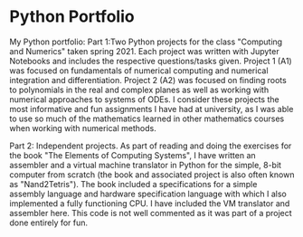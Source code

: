 # Python Portfolio
My Python portfolio: 
Part 1:Two Python projects for the class "Computing and Numerics" taken spring 2021.
Each project was written with Jupyter Notebooks and includes the respective questions/tasks given.
Project 1 (A1) was focused on fundamentals of numerical computing and numerical integration and differentiation.
Project 2 (A2) was focused on finding roots to polynomials in the real and complex planes as well as working with numerical approaches to systems of ODEs.
I consider these projects the most informative and fun assignments I have had at university, as I was able to use so much of the mathematics learned in
other mathematics courses when working with numerical methods.

Part 2: Independent projects. As part of reading and doing the exercises for the book "The Elements of Computing Systems", I have written an assembler and a virtual machine translator in Python for the simple, 8-bit computer from scratch (the book and associated project is also often known as "Nand2Tetris"). The book included a specifications for a simple assembly language and hardware specification language with which I also implemented a fully functioning CPU. I have included the VM translator and assembler here. This code is not well commented as it was part of a project done entirely for fun.
